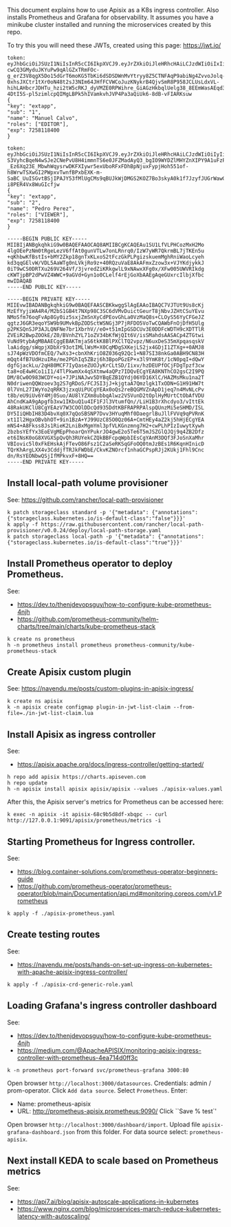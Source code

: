 This document explains how to use Apisix as a K8s ingress controller. 
Also installs Prometheus and Grafana for observability.
It assumes you have a minikube cluster installed and running the microservices
created by this repo.

To try this you will need these JWTs, created using this page: https://jwt.io/
````
token: eyJhbGciOiJSUzI1NiIsInR5cCI6IkpXVCJ9.eyJrZXkiOiJleHRhcHAiLCJzdWIiOiIxIiwibmFtZSI6Ik1hbnVlbCBDYWx2byIsInJvbGVzIjpbIkVESVRPUiJdLCJleHAiOjcyNTgxMTg0MDB9.IVfRgYQRTOguqPs_lsRP-cwCQ3GMyduJKYuPw9qAlGZxTRmFOc-g_erZ3V8qgX5Do15dGrT6moKG5TbKi6dSDSDWnMvYtryy8Z5CTNFAqP9abiNg4ZvvoJolq-0xhsJXCtr1tXr0oN48t2sJ3NIm64JHfFCVWCoJuzKNykrB4QjvSmR8P958JCLUsLdxVL-hihLAHbcrJDHTu_hzi2tW5cRKJ_dyVMZE0RPWihre_GiAGzHkbqlUelg38_8EEmWasAEqd328bYPpKY238idskFcRp-4DtI5S-pl5zimlcpQIMgLBPk5hIVamkvhJVP4Pa3aQiUk6-8dB-vFIARKsuw
{
"key": "extapp",
"sub": "1",
"name": "Manuel Calvo",
"roles": ["EDITOR"],
"exp": 7258118400
}
````
````
token: eyJhbGciOiJSUzI1NiIsInR5cCI6IkpXVCJ9.eyJrZXkiOiJleHRhcHAiLCJzdWIiOiIyIiwibmFtZSI6IlBlZHJvIFBlcmV6Iiwicm9sZXMiOlsiVklFV0VSIl0sImV4cCI6NzI1ODExODQwMH0.PE51CI-S3VyhcBqeN4wSJe2CNePvU8H4immnTS6e0JFZMadAyQ3_bgIO9WYDZlMHYZnXIPY9A1uFzPwgm4FMTRFNajRY7yI7uHkIJ_-_Ez6Xq23E_MbwhWqysrwDKFXIywr5exUboRFxFDhBpNjuxFypjHoh551of-h8WrwTSXwGI2PWpxvTwnfBPxbEXK-m-SaBC_UuISGvtBSjIPAJY53fMlUgCMs9qBUJkWjDMGS2KOZ7Bo3skyA0k1f7JzyfJUGrWawGP5ZzaW9MPAngb2GKoctD_pFlfncgam_N4BfaF1TIXEl7hHDtqjv9kJ3zETsx-i8PER4Vx8WuGIcfjw
{
"key": "extapp",
"sub": "2",
"name": "Pedro Perez",
"roles": ["VIEWER"],
"exp": 7258118400
}
````
````
-----BEGIN PUBLIC KEY-----
MIIBIjANBgkqhkiG9w0BAQEFAAOCAQ8AMIIBCgKCAQEAu1SU1LfVLPHCozMxH2Mo
4lgOEePzNm0tRgeLezV6ffAt0gunVTLw7onLRnrq0/IzW7yWR7QkrmBL7jTKEn5u
+qKhbwKfBstIs+bMY2Zkp18gnTxKLxoS2tFczGkPLPgizskuemMghRniWaoLcyeh
kd3qqGElvW/VDL5AaWTg0nLVkjRo9z+40RQzuVaE8AkAFmxZzow3x+VJYKdjykkJ
0iT9wCS0DRTXu269V264Vf/3jvredZiKRkgwlL9xNAwxXFg0x/XFw005UWVRIkdg
cKWTjpBP2dPwVZ4WWC+9aGVd+Gyn1o0CLelf4rEjGoXbAAEgAqeGUxrcIlbjXfbc
mwIDAQAB
-----END PUBLIC KEY-----

-----BEGIN PRIVATE KEY-----
MIIEvwIBADANBgkqhkiG9w0BAQEFAASCBKkwggSlAgEAAoIBAQC7VJTUt9Us8cKj
MzEfYyjiWA4R4/M2bS1GB4t7NXp98C3SC6dVMvDuictGeurT8jNbvJZHtCSuYEvu
NMoSfm76oqFvAp8Gy0iz5sxjZmSnXyCdPEovGhLa0VzMaQ8s+CLOyS56YyCFGeJZ
qgtzJ6GR3eqoYSW9b9UMvkBpZODSctWSNGj3P7jRFDO5VoTwCQAWbFnOjDfH5Ulg
p2PKSQnSJP3AJLQNFNe7br1XbrhV//eO+t51mIpGSDCUv3E0DDFcWDTH9cXDTTlR
ZVEiR2BwpZOOkE/Z0/BVnhZYL71oZV34bKfWjQIt6V/isSMahdsAASACp4ZTGtwi
VuNd9tybAgMBAAECggEBAKTmjaS6tkK8BlPXClTQ2vpz/N6uxDeS35mXpqasqskV
laAidgg/sWqpjXDbXr93otIMLlWsM+X0CqMDgSXKejLS2jx4GDjI1ZTXg++0AMJ8
sJ74pWzVDOfmCEQ/7wXs3+cbnXhKriO8Z036q92Qc1+N87SI38nkGa0ABH9CN83H
mQqt4fB7UdHzuIRe/me2PGhIq5ZBzj6h3BpoPGzEP+x3l9YmK8t/1cN0pqI+dQwY
dgfGjackLu/2qH80MCF7IyQaseZUOJyKrCLtSD/Iixv/hzDEUPfOCjFDgTpzf3cw
ta8+oE4wHCo1iI1/4TlPkwmXx4qSXtmw4aQPz7IDQvECgYEA8KNThCO2gsC2I9PQ
DM/8Cw0O983WCDY+oi+7JPiNAJwv5DYBqEZB1QYdj06YD16XlC/HAZMsMku1na2T
N0driwenQQWzoev3g2S7gRDoS/FCJSI3jJ+kjgtaA7Qmzlgk1TxODN+G1H91HW7t
0l7VnL27IWyYo2qRRK3jzxqUiPUCgYEAx0oQs2reBQGMVZnApD1jeq7n4MvNLcPv
t8b/eU9iUv6Y4Mj0Suo/AU8lYZXm8ubbqAlwz2VSVunD2tOplHyMUrtCtObAfVDU
AhCndKaA9gApgfb3xw1IKbuQ1u4IF1FJl3VtumfQn//LiH1B3rXhcdyo3/vIttEk
48RakUKClU8CgYEAzV7W3COOlDDcQd935DdtKBFRAPRPAlspQUnzMi5eSHMD/ISL
DY5IiQHbIH83D4bvXq0X7qQoSBSNP7Dvv3HYuqMhf0DaegrlBuJllFVVq9qPVRnK
xt1Il2HgxOBvbhOT+9in1BzA+YJ99UzC85O0Qz06A+CmtHEy4aZ2kj5hHjECgYEA
mNS4+A8Fkss8Js1RieK2LniBxMgmYml3pfVLKGnzmng7H2+cwPLhPIzIuwytXywh
2bzbsYEfYx3EoEVgMEpPhoarQnYPukrJO4gwE2o5Te6T5mJSZGlQJQj9q4ZB2Dfz
et6INsK0oG8XVGXSpQvQh3RUYekCZQkBBFcpqWpbIEsCgYAnM3DQf3FJoSnXaMhr
VBIovic5l0xFkEHskAjFTevO86Fsz1C2aSeRKSqGFoOQ0tmJzBEs1R6KqnHInicD
TQrKhArgLXX4v3CddjfTRJkFWDbE/CkvKZNOrcf1nhaGCPspRJj2KUkj1Fhl9Cnc
dn/RsYEONbwQSjIfMPkvxF+8HQ==
-----END PRIVATE KEY-----
````

Install local-path volume provisioner
------
See: https://github.com/rancher/local-path-provisioner
````
k patch storageclass standard -p '{"metadata": {"annotations":{"storageclass.kubernetes.io/is-default-class":"false"}}}'
k apply -f https://raw.githubusercontent.com/rancher/local-path-provisioner/v0.0.24/deploy/local-path-storage.yaml
k patch storageclass local-path -p '{"metadata": {"annotations":{"storageclass.kubernetes.io/is-default-class":"true"}}}'
````

Install Prometheus operator to deploy Prometheus.
------
See:
* https://dev.to/thenjdevopsguy/how-to-configure-kube-prometheus-4njh
* https://github.com/prometheus-community/helm-charts/tree/main/charts/kube-prometheus-stack
````
k create ns prometheus
h -n prometheus install prometheus prometheus-community/kube-prometheus-stack 
````

Create Apisix custom plugin
------
See: https://navendu.me/posts/custom-plugins-in-apisix-ingress/
````
k create ns apisix
k -n apisix create configmap plugin-in-jwt-list-claim --from-file=./in-jwt-list-claim.lua 
````

Install Apisix as ingress controller
------
See:
* https://apisix.apache.org/docs/ingress-controller/getting-started/
````
h repo add apisix https://charts.apiseven.com
h repo update
h -n apisix install apisix apisix/apisix --values ./apisix-values.yaml
````
After this, the Apisix server's metrics for Prometheus can be accessed here:
````
k exec -n apisix -it apisix-68c9b5d8df-xbqpc -- curl http://127.0.0.1:9091/apisix/prometheus/metrics -i
````

Starting Prometheus for Ingress controller.
------
See:
* https://blog.container-solutions.com/prometheus-operator-beginners-guide
* https://github.com/prometheus-operator/prometheus-operator/blob/main/Documentation/api.md#monitoring.coreos.com/v1.Prometheus
````
k apply -f ./apisix-prometheus.yaml
````

Create testing routes
------
See:
* https://navendu.me/posts/hands-on-set-up-ingress-on-kubernetes-with-apache-apisix-ingress-controller/
````
k apply -f ./apisix-crd-generic-role.yaml
````

Loading Grafana's ingress controller dashboard
------
See:
* https://dev.to/thenjdevopsguy/how-to-configure-kube-prometheus-4njh
* https://medium.com/@ApacheAPISIX/monitoring-apisix-ingress-controller-with-prometheus-4ea714d0ff3c
````
k -n prometheus port-forward svc/prometheus-grafana 3000:80
````
Open browser ``http://localhost:3000/datasources``. Credentials: admin / prom-operator. Click ``Add data source``. Select ``Prometheus``. Enter:
* Name: prometheus-apisix
* URL: http://prometheus-apisix.prometheus:9090/
Click ``Save % test`'

Open browser ``http://localhost:3000/dashboard/import``.  Upload file ``apisix-grafana-dashboard.json`` from this folder.
For data source select: ``prometheus-apisix``.

Next install KEDA to scale based on Prometheus metrics
------
See:
* https://api7.ai/blog/apisix-autoscale-applications-in-kubernetes
* https://www.nginx.com/blog/microservices-march-reduce-kubernetes-latency-with-autoscaling/

